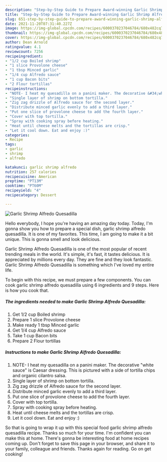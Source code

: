 ```yaml
---
description: "Step-by-Step Guide to Prepare Award-winning Garlic Shrimp Alfredo Quesadilla"
title: "Step-by-Step Guide to Prepare Award-winning Garlic Shrimp Alfredo Quesadilla"
slug: 651-step-by-step-guide-to-prepare-award-winning-garlic-shrimp-alfredo-quesadilla
date: 2021-11-20T07:31:40.227Z
image: https://img-global.cpcdn.com/recipes/6000370237046784/680x482cq70/garlic-shrimp-alfredo-quesadilla-recipe-main-photo.jpg
thumbnail: https://img-global.cpcdn.com/recipes/6000370237046784/680x482cq70/garlic-shrimp-alfredo-quesadilla-recipe-main-photo.jpg
cover: https://img-global.cpcdn.com/recipes/6000370237046784/680x482cq70/garlic-shrimp-alfredo-quesadilla-recipe-main-photo.jpg
author: Dean Arnold
ratingvalue: 4.1
reviewcount: 7256
recipeingredient:
- "1/2 cup Boiled shrimp"
- "1 slice Provolone cheese"
- "1 tbsp Minced garlic"
- "1/4 cup Alfredo sauce"
- "1 cup Bacon bits"
- "2 Flour tortillas"
recipeinstructions:
- "NOTE- I heat my quesadilla on a panini maker. The decorative &#34;white sauce&#34; is Caesar dressing. This is pictured with a side of tortilla chips and organic cilantro salsa."
- "Single layer of shrimp on bottom tortilla."
- "Zig zag drizzle of Alfredo sauce for the second layer."
- "Distribute minced garlic evenly to add a third layer."
- "Put one slice of provolone cheese to add the fourth layer."
- "Cover with top tortilla."
- "Spray with cooking spray before heating."
- "Heat until cheese melts and the tortillas are crisp."
- "Let it cool down. Eat and enjoy :)"
categories:
- Recipe
tags:
- garlic
- shrimp
- alfredo

katakunci: garlic shrimp alfredo 
nutrition: 257 calories
recipecuisine: American
preptime: "PT13M"
cooktime: "PT60M"
recipeyield: "4"
recipecategory: Dessert

---
```



![Garlic Shrimp Alfredo Quesadilla](https://img-global.cpcdn.com/recipes/6000370237046784/680x482cq70/garlic-shrimp-alfredo-quesadilla-recipe-main-photo.jpg)

Hello everybody, I hope you're having an amazing day today. Today, I'm gonna show you how to prepare a special dish, garlic shrimp alfredo quesadilla. It is one of my favorites. This time, I am going to make it a bit unique. This is gonna smell and look delicious.

Garlic Shrimp Alfredo Quesadilla is one of the most popular of recent trending meals in the world. It's simple, it's fast, it tastes delicious. It is appreciated by millions every day. They are fine and they look fantastic. Garlic Shrimp Alfredo Quesadilla is something which I've loved my entire life.




To begin with this recipe, we must prepare a few components. You can cook garlic shrimp alfredo quesadilla using 6 ingredients and 9 steps. Here is how you cook that.

<!--inarticleads1-->

##### The ingredients needed to make Garlic Shrimp Alfredo Quesadilla:

1. Get 1/2 cup Boiled shrimp
1. Prepare 1 slice Provolone cheese
1. Make ready 1 tbsp Minced garlic
1. Get 1/4 cup Alfredo sauce
1. Take 1 cup Bacon bits
1. Prepare 2 Flour tortillas




<!--inarticleads2-->

##### Instructions to make Garlic Shrimp Alfredo Quesadilla:

1. NOTE- I heat my quesadilla on a panini maker. The decorative &#34;white sauce&#34; is Caesar dressing. This is pictured with a side of tortilla chips and organic cilantro salsa.
1. Single layer of shrimp on bottom tortilla.
1. Zig zag drizzle of Alfredo sauce for the second layer.
1. Distribute minced garlic evenly to add a third layer.
1. Put one slice of provolone cheese to add the fourth layer.
1. Cover with top tortilla.
1. Spray with cooking spray before heating.
1. Heat until cheese melts and the tortillas are crisp.
1. Let it cool down. Eat and enjoy :)




So that is going to wrap it up with this special food garlic shrimp alfredo quesadilla recipe. Thanks so much for your time. I'm confident you can make this at home. There's gonna be interesting food at home recipes coming up. Don't forget to save this page in your browser, and share it to your family, colleague and friends. Thanks again for reading. Go on get cooking!
